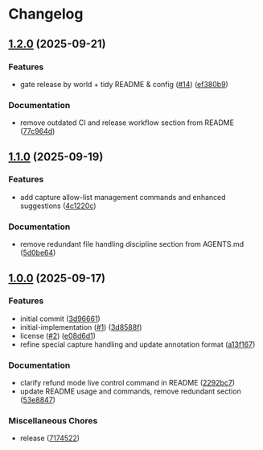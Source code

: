 # Changelog

## [1.2.0](https://github.com/stdNullPtr/Pokeball/compare/v1.1.0...v1.2.0) (2025-09-21)


### Features

* gate release by world + tidy README & config ([#14](https://github.com/stdNullPtr/Pokeball/issues/14)) ([ef380b9](https://github.com/stdNullPtr/Pokeball/commit/ef380b9d57cbc96566a5b6683837c22e39441995))


### Documentation

* remove outdated CI and release workflow section from README ([77c964d](https://github.com/stdNullPtr/Pokeball/commit/77c964db3efc286b999188ffb48201c6e67abf2e))

## [1.1.0](https://github.com/stdNullPtr/Pokeball/compare/v1.0.0...v1.1.0) (2025-09-19)


### Features

* add capture allow-list management commands and enhanced suggestions ([4c1220c](https://github.com/stdNullPtr/Pokeball/commit/4c1220ce86b756348dbddc054f26fa6057e53460))


### Documentation

* remove redundant file handling discipline section from AGENTS.md ([5d0be64](https://github.com/stdNullPtr/Pokeball/commit/5d0be64f47994e50439749f1f367b9ea7fbcea02))

## [1.0.0](https://github.com/stdNullPtr/Pokeball/releases/tag/v1.0.0) (2025-09-17)


### Features

* initial commit ([3d96661](https://github.com/stdNullPtr/Pokeball/commit/3d966610e13a03c2ff01f49754b397541c7ce355))
* initial-implementation ([#1](https://github.com/stdNullPtr/Pokeball/issues/1)) ([3d8588f](https://github.com/stdNullPtr/Pokeball/commit/3d8588f147e30f0f078cee958cbce88eea9f820b))
* license ([#2](https://github.com/stdNullPtr/Pokeball/issues/2)) ([e08d6d1](https://github.com/stdNullPtr/Pokeball/commit/e08d6d1c7f2a01b140fa1c3733484a421c3472da))
* refine special capture handling and update annotation format ([a13f167](https://github.com/stdNullPtr/Pokeball/commit/a13f16705a5afe5b2df2b63724d5977cc4bc884e))


### Documentation

* clarify refund mode live control command in README ([2292bc7](https://github.com/stdNullPtr/Pokeball/commit/2292bc7fcff85171cd0c27f7557affd49442fe0a))
* update README usage and commands, remove redundant section ([53e8847](https://github.com/stdNullPtr/Pokeball/commit/53e884747e586d3e96f497d247944320b7dfc2f0))


### Miscellaneous Chores

* release ([7174522](https://github.com/stdNullPtr/Pokeball/commit/71745224306c33edd196d83428c563b5819232f1))
